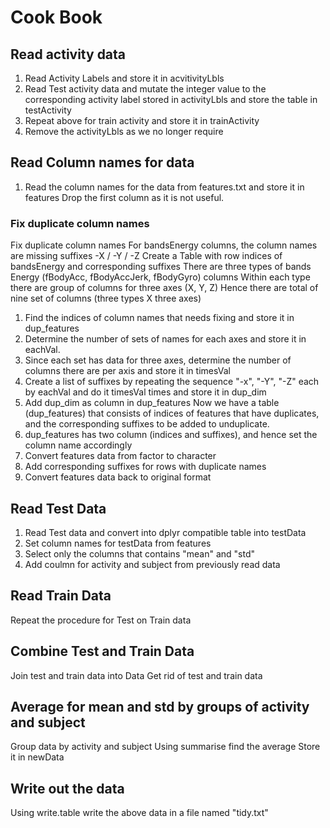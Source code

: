 # Cook Book

## Read activity data

1. Read Activity Labels and store it in acvitivityLbls
2. Read Test activity data and mutate the integer value to the corresponding activity label stored in activityLbls and store the table in testActivity
3. Repeat above for train activity and store it in trainActivity
4. Remove the activityLbls as we no longer require

## Read Column names for data
1. Read the column names for the data from features.txt and store it in features
   Drop the first column as it is not useful.

### Fix duplicate column names
   Fix duplicate column names
   For bandsEnergy columns, the column names are missing suffixes -X / -Y / -Z
   Create a Table with row indices of bandsEnergy and corresponding suffixes
   There are three types of bands Energy (fBodyAcc, fBodyAccJerk, fBodyGyro) columns
   Within each type there are group of columns for three axes (X, Y, Z)
   Hence there are total of nine set of columns (three types X three axes)

1. Find the indices of column names that needs fixing and store it in dup_features
2. Determine the number of sets of names for each axes and store it in eachVal.
3. Since each set has data for three axes, determine the number of columns there are per axis and store it in timesVal
4. Create a list of suffixes by repeating the sequence "-x", "-Y", "-Z" each by eachVal and do it timesVal times and store it in dup_dim
5. Add dup_dim as column in dup_features
   Now we have a table (dup_features) that consists of indices of features that have duplicates, and the corresponding suffixes to be added to unduplicate. 
6. dup_features has two column (indices and suffixes), and hence set the column name accordingly
7. Convert features data from factor to character
8. Add corresponding suffixes for rows with duplicate names
9. Convert features data back to original format

## Read Test Data

1. Read Test data and convert into dplyr compatible table into testData
2. Set column names for testData from features
3. Select only the columns that contains "mean" and "std"
4. Add coulmn for activity and subject from previously read data

## Read Train Data

Repeat the procedure for Test on Train data

## Combine Test and Train Data

Join test and train data into Data
Get rid of test and train data 

## Average for mean and std by groups of activity and subject

Group data by activity and subject
Using summarise find the average 
Store it in newData

## Write out the data

Using write.table write the above data in a file named "tidy.txt"




